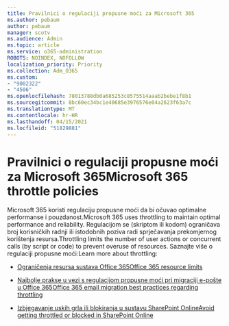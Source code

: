 ```yaml
---
title: Pravilnici o regulaciji propusne moći za Microsoft 365
ms.author: pebaum
author: pebaum
manager: scotv
ms.audience: Admin
ms.topic: article
ms.service: o365-administration
ROBOTS: NOINDEX, NOFOLLOW
localization_priority: Priority
ms.collection: Adm_O365
ms.custom:
- "9002322"
- "4506"
ms.openlocfilehash: 78013788db0a685253c8575514aaab2bebe1f8b1
ms.sourcegitcommit: 8bc60ec34bc1e40685e3976576e04a2623f63a7c
ms.translationtype: MT
ms.contentlocale: hr-HR
ms.lasthandoff: 04/15/2021
ms.locfileid: "51829881"
---
```

# <a name="microsoft-365-throttle-policies"></a><span data-ttu-id="85712-102">Pravilnici o regulaciji propusne moći za Microsoft 365</span><span class="sxs-lookup"><span data-stu-id="85712-102">Microsoft 365 throttle policies</span></span>

<span data-ttu-id="85712-103">Microsoft 365 koristi regulaciju propusne moći da bi očuvao optimalne performanse i pouzdanost.</span><span class="sxs-lookup"><span data-stu-id="85712-103">Microsoft 365 uses throttling to maintain optimal performance and reliability.</span></span> <span data-ttu-id="85712-104">Regulacijom se (skriptom ili kodom) ograničava broj korisničkih radnji ili istodobnih poziva radi sprječavanja prekomjernog korištenja resursa.</span><span class="sxs-lookup"><span data-stu-id="85712-104">Throttling limits the number of user actions or concurrent calls (by script or code) to prevent overuse of resources.</span></span> <span data-ttu-id="85712-105">Saznajte više o regulaciji propusne moći:</span><span class="sxs-lookup"><span data-stu-id="85712-105">Learn more about throttling:</span></span>

- [<span data-ttu-id="85712-106">Ograničenja resursa sustava Office 365</span><span class="sxs-lookup"><span data-stu-id="85712-106">Office 365 resource limits</span></span>](https://docs.microsoft.com/office365/Enterprise/office-365-resource-limits)

- [<span data-ttu-id="85712-107">Najbolje prakse u vezi s regulacijom propusne moći pri migraciji e-pošte u Office 365</span><span class="sxs-lookup"><span data-stu-id="85712-107">Office 365 email migration best practices regarding throttling</span></span>](https://docs.microsoft.com/exchange/mailbox-migration/office-365-migration-best-practices#office-365-throttling)

- [<span data-ttu-id="85712-108">Izbjegavanje uskih grla ili blokiranja u sustavu SharePoint Online</span><span class="sxs-lookup"><span data-stu-id="85712-108">Avoid getting throttled or blocked in SharePoint Online</span></span>](https://docs.microsoft.com/sharepoint/dev/general-development/how-to-avoid-getting-throttled-or-blocked-in-sharepoint-online)
